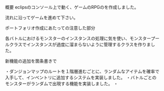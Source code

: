 概要
eclipsのコンソール上で動く、ゲームのRPGのを作成しました。

流れに沿ってゲームを進めて下さい。

ポートフォリオ作成にあたっての注意した部分

各バトルにおけるモンスターのインスタンスの処理に気を使い、モンスタープールクラスでインスタンスが過度に溜まらないように管理するクラスを作りました。


新機能の追加を箇条書きで

・ダンジョンマップのルートを１階層進むごとに、ランダムなアイテムを確率で入手して、インベントリに追加するシステムを実装しました。
・バトルごとのモンスターがランダムで出現する機能を実装しました。
・
